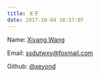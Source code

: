 ```yaml
---
title: 关于
date: 2017-10-04 16:57:07
---
```

Name: [Xiyang Wang](https://xeyond.github.io/)

Email: [ssdutwxy@foxmail.com](mailto:ssdutwxy@foxmail.com)

Github: [@xeyond](https://github.com/xeyond)


